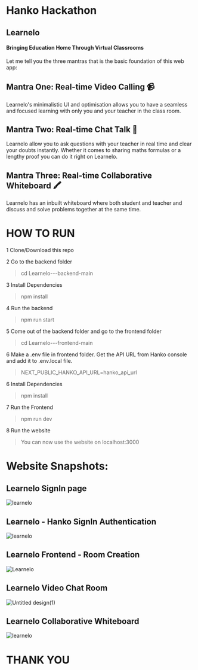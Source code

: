 # Hanko Hackathon

## Learnelo
#### Bringing Education Home Through Virtual Classrooms 

Let me tell you the three mantras that is the basic foundation of this web app:
## Mantra One: Real-time Video Calling 📹
Learnelo's minimalistic UI and optimisation allows you to have a seamless and focused learning with only you and your teacher in the class room.

## Mantra Two: Real-time Chat Talk 💬
Learnelo allow you to ask questions with your teacher in real time and clear your doubts instantly.
Whether it comes to sharing maths formulas or a lengthy proof you can do it right on Learnelo.

## Mantra Three: Real-time Collaborative Whiteboard 🖍️
Learnelo has an inbuilt whiteboard where both student and teacher and discuss and solve problems together at the same time.


# HOW TO RUN
1 Clone/Download this repo

2 Go to the backend folder
> cd Learnelo---backend-main

3 Install Dependencies
> npm install

4 Run the backend
> npm run start

5 Come out of the backend folder and go to the frontend folder
> cd Learnelo---frontend-main

6 Make a .env file in frontend folder. Get the API URL from Hanko console and add it to .env.local file.
> NEXT_PUBLIC_HANKO_API_URL=hanko_api_url

6 Install Dependencies
> npm install

7 Run the Frontend
> npm run dev

8 Run the website
> You can now use the website on localhost:3000

# Website Snapshots:
## Learnelo SignIn page
![learnelo](https://github.com/Harshit-Raj-14/Learnelo/assets/98808802/ad71248b-63bc-4632-875e-fe0636ebd404)

## Learnelo - Hanko SignIn Authentication
![learnelo](https://github.com/Harshit-Raj-14/Learnelo/assets/98808802/ae395959-0c36-4cd4-b268-9f0c65024226)

## Learnelo Frontend - Room Creation
![Learnelo](https://github.com/Harshit-Raj-14/Learnelo/assets/98808802/84a05c97-c5d6-494e-bcb3-96e96b8a4f8a)

## Learnelo Video Chat Room
![Untitled design(1)](https://github.com/Harshit-Raj-14/Learnelo/assets/98808802/cd0f50ab-1b34-453a-8533-2cc41ef21704)

## Learnelo Collaborative Whiteboard
![learnelo](https://github.com/Harshit-Raj-14/Learnelo/assets/98808802/90e758dd-99a0-489d-9140-691ff7e15eba)

# THANK YOU
